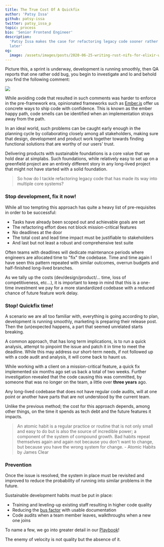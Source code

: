 ```yaml
---
title: The True Cost Of A Quickfix
author: 'Patsy Issa'
github: patsy-issa
twitter: patsy_issa_p
topic: process
bio: 'Senior Frontend Engineer'
description:
  'Patsy Issa makes the case for refactoring legacy code sooner rather than
  later'
og:
  image: /assets/images/posts/2020-06-25-writing-rust-nifs-for-elixir-with-rustler/og-image.png
---
```


Picture this, a sprint is underway, development is running smoothly, then QA
reports that one rather odd bug, you begin to investigate and lo and behold you
find the following comment:

![](/assets/images/posts/2020-07-31-the-true-cost-of-a-quickfix/no-one-knows.jpg)

<!--break-->

While avoiding code that resulted in such comments was harder to enforce in the
pre-framework era, opinionated frameworks such as
[Ember.js](https://emberjs.com/) offer us concrete ways to ship code with
confidence. This is known as the ember happy path, code smells can be identified
when an implementation strays away from the path.

In an ideal world, such problems can be caught early enough in the planning
cycle by collaborating closely among all stakeholders, making sure that design,
development and product work together towards finding functional solutions that
are worthy of our users' trust.

Delivering products with sustainable foundations is a core value that we hold
dear at simplabs. Such foundations, while relatively easy to set up on a
greenfield project are an entirely different story in any long-lived project that
might not have started with a solid foundation.

> So how do I tackle refactoring legacy code that has made its way into multiple
> core systems?

### Stop development, fix it now!

While all too tempting this approach has quite a heavy list of pre-requisites in
order to be successful:

- Tasks have already been scoped out and achievable goals are set
- The refactoring effort does not block mission-critical features
- No deadlines at the door
- The total cost and lead time impact must be justifiable to stakeholders
- And last but not least a robust and comprehensive test suite

Often teams with deadlines will dedicate maintenance periods where engineers are
allocated time to "fix" the codebase. Time and time again I have seen this
pattern repeated with similar outcomes, overrun budgets and half-finished
long-lived branches.

As we tally up the costs (dev/design/product/... time, loss of competitiveness,
etc...), it is important to keep in mind that this is a one-time investment we
pay for a more standardized codebase with a reduced chance of future feature
work delay.

### Stop! Quickfix time!

A scenario we are all too familiar with, everything is going according to plan,
development is running smoothly, marketing is preparing their release post. Then
the (un)expected happens, a part that seemed unrelated starts breaking.

A common approach, that has long term implications, is to run a quick analysis,
attempt to pinpoint the issue and patch it in time to meet the deadline. While
this may address our short-term needs, if not followed up with a code audit and
analysis, it will come back to haunt us.

While working with a client on a mission-critical feature, a quick fix
implemented six months ago set us back a total of two weeks. Further
investigation revealed that the code causing this was committed, by someone that
was no longer on the team, a little over **three years** ago.

Any long-lived codebase that does not have regular code audits, will at one
point or another have parts that are not understood by the current team.

Unlike the previous method; the cost for this approach depends, among other
things, on the time it spends as tech debt and the future features it impacts.

> An atomic habit is a regular practice or routine that is not only small and
> easy to do but is also the source of incredible power; a component of the
> system of compound growth. Bad habits repeat themselves again and again not
> because you don't want to change, but because you have the wrong system for
> change. - Atomic Habits by James Clear

### Prevention

Once the issue is resolved, the system in place must be revisited and improved
to reduce the probability of running into similar problems in the future.

Sustainable development habits must be put in place:

- Training and leveling-up existing staff resulting in higher code quality
- Reducing the
  [bus factor](https://en.wikipedia.org/wiki/Bus_factor#:~:text=The%20bus%20factor%20is%20a,truck%20number%2C%20or%20lorry%20factor.)
  with usable documentation
- Code audits when a team member leaves, walkthroughs when a new one joins

To name a few, we go into greater detail in our
[Playbook](https://simplabs.com/playbook/)!

The enemy of velocity is not quality but the absence of it.
